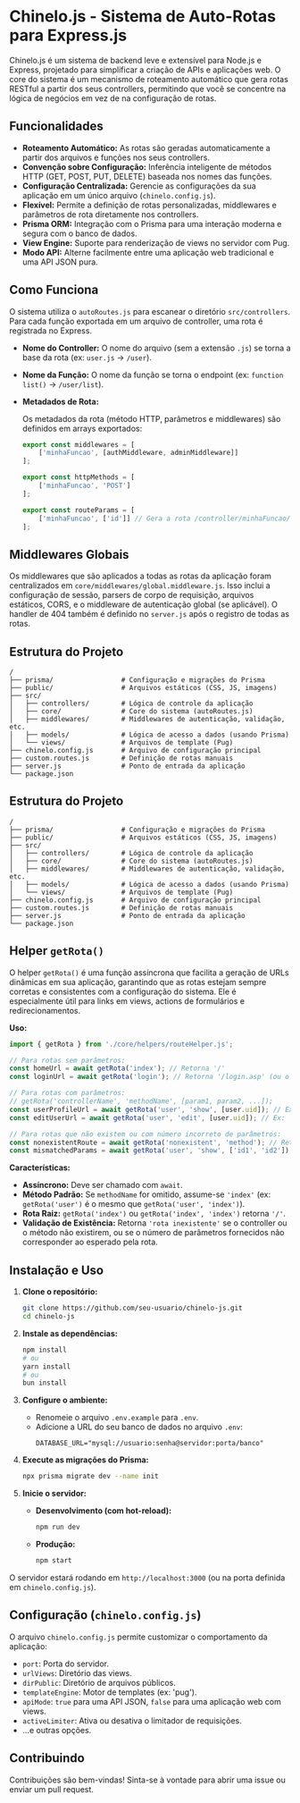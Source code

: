 # Chinelo.js - Sistema de Auto-Rotas para Express.js

Chinelo.js é um sistema de backend leve e extensível para Node.js e Express, projetado para simplificar a criação de APIs e aplicações web. O core do sistema é um mecanismo de roteamento automático que gera rotas RESTful a partir dos seus controllers, permitindo que você se concentre na lógica de negócios em vez de na configuração de rotas.

## Funcionalidades

*   **Roteamento Automático:** As rotas são geradas automaticamente a partir dos arquivos e funções nos seus controllers.
*   **Convenção sobre Configuração:** Inferência inteligente de métodos HTTP (GET, POST, PUT, DELETE) baseada nos nomes das funções.
*   **Configuração Centralizada:** Gerencie as configurações da sua aplicação em um único arquivo (`chinelo.config.js`).
*   **Flexível:** Permite a definição de rotas personalizadas, middlewares e parâmetros de rota diretamente nos controllers.
*   **Prisma ORM:** Integração com o Prisma para uma interação moderna e segura com o banco de dados.
*   **View Engine:** Suporte para renderização de views no servidor com Pug.
*   **Modo API:** Alterne facilmente entre uma aplicação web tradicional e uma API JSON pura.

## Como Funciona

O sistema utiliza o `autoRoutes.js` para escanear o diretório `src/controllers`. Para cada função exportada em um arquivo de controller, uma rota é registrada no Express.

*   **Nome do Controller:** O nome do arquivo (sem a extensão `.js`) se torna a base da rota (ex: `user.js` → `/user`).
*   **Nome da Função:** O nome da função se torna o endpoint (ex: `function list()` → `/user/list`).
*   **Metadados de Rota:**

    Os metadados da rota (método HTTP, parâmetros e middlewares) são definidos em arrays exportados:

    ```javascript
    export const middlewares = [
        ['minhaFuncao', [authMiddleware, adminMiddleware]]
    ];

    export const httpMethods = [
        ['minhaFuncao', 'POST']
    ];

    export const routeParams = [
        ['minhaFuncao', ['id']] // Gera a rota /controller/minhaFuncao/:id
    ];
    ```

## Middlewares Globais

Os middlewares que são aplicados a todas as rotas da aplicação foram centralizados em `core/middlewares/global.middleware.js`. Isso inclui a configuração de sessão, parsers de corpo de requisição, arquivos estáticos, CORS, e o middleware de autenticação global (se aplicável). O handler de 404 também é definido no `server.js` após o registro de todas as rotas.

## Estrutura do Projeto

```
/
├── prisma/                 # Configuração e migrações do Prisma
├── public/                 # Arquivos estáticos (CSS, JS, imagens)
├── src/
│   ├── controllers/        # Lógica de controle da aplicação
│   ├── core/               # Core do sistema (autoRoutes.js)
│   ├── middlewares/        # Middlewares de autenticação, validação, etc.
│   ├── models/             # Lógica de acesso a dados (usando Prisma)
│   └── views/              # Arquivos de template (Pug)
├── chinelo.config.js       # Arquivo de configuração principal
├── custom.routes.js        # Definição de rotas manuais
├── server.js               # Ponto de entrada da aplicação
└── package.json
```

## Estrutura do Projeto

```
/
├── prisma/                 # Configuração e migrações do Prisma
├── public/                 # Arquivos estáticos (CSS, JS, imagens)
├── src/
│   ├── controllers/        # Lógica de controle da aplicação
│   ├── core/               # Core do sistema (autoRoutes.js)
│   ├── middlewares/        # Middlewares de autenticação, validação, etc.
│   ├── models/             # Lógica de acesso a dados (usando Prisma)
│   └── views/              # Arquivos de template (Pug)
├── chinelo.config.js       # Arquivo de configuração principal
├── custom.routes.js        # Definição de rotas manuais
├── server.js               # Ponto de entrada da aplicação
└── package.json
```

## Helper `getRota()`

O helper `getRota()` é uma função assíncrona que facilita a geração de URLs dinâmicas em sua aplicação, garantindo que as rotas estejam sempre corretas e consistentes com a configuração do sistema. Ele é especialmente útil para links em views, actions de formulários e redirecionamentos.

**Uso:**

```javascript
import { getRota } from './core/helpers/routeHelper.js';

// Para rotas sem parâmetros:
const homeUrl = await getRota('index'); // Retorna '/'
const loginUrl = await getRota('login'); // Retorna '/login.asp' (ou o sufixo configurado)

// Para rotas com parâmetros:
// getRota('controllerName', 'methodName', [param1, param2, ...]);
const userProfileUrl = await getRota('user', 'show', [user.uid]); // Ex: '/user/show.asp/123'
const editUserUrl = await getRota('user', 'edit', [user.uid]); // Ex: '/user/edit.asp/123'

// Para rotas que não existem ou com número incorreto de parâmetros:
const nonexistentRoute = await getRota('nonexistent', 'method'); // Retorna 'rota inexistente'
const mismatchedParams = await getRota('user', 'show', ['id1', 'id2']); // Retorna 'rota inexistente' se 'show' espera apenas 1 parâmetro
```

**Características:**

*   **Assíncrono:** Deve ser chamado com `await`.
*   **Método Padrão:** Se `methodName` for omitido, assume-se `'index'` (ex: `getRota('user')` é o mesmo que `getRota('user', 'index')`).
*   **Rota Raiz:** `getRota('index')` ou `getRota('index', 'index')` retorna `'/'`.
*   **Validação de Existência:** Retorna `'rota inexistente'` se o controller ou o método não existirem, ou se o número de parâmetros fornecidos não corresponder ao esperado pela rota.

## Instalação e Uso

1.  **Clone o repositório:**
    ```bash
    git clone https://github.com/seu-usuario/chinelo-js.git
    cd chinelo-js
    ```

2.  **Instale as dependências:**
    ```bash
    npm install
    # ou
    yarn install
    # ou
    bun install
    ```

3.  **Configure o ambiente:**
    *   Renomeie o arquivo `.env.example` para `.env`.
    *   Adicione a URL do seu banco de dados no arquivo `.env`:
        ```
        DATABASE_URL="mysql://usuario:senha@servidor:porta/banco"
        ```

4.  **Execute as migrações do Prisma:**
    ```bash
    npx prisma migrate dev --name init
    ```

5.  **Inicie o servidor:**
    *   **Desenvolvimento (com hot-reload):**
        ```bash
        npm run dev
        ```
    *   **Produção:**
        ```bash
        npm start
        ```

O servidor estará rodando em `http://localhost:3000` (ou na porta definida em `chinelo.config.js`).

## Configuração (`chinelo.config.js`)

O arquivo `chinelo.config.js` permite customizar o comportamento da aplicação:

*   `port`: Porta do servidor.
*   `urlViews`: Diretório das views.
*   `dirPublic`: Diretório de arquivos públicos.
*   `templateEngine`: Motor de templates (ex: 'pug').
*   `apiMode`: `true` para uma API JSON, `false` para uma aplicação web com views.
*   `activeLimiter`: Ativa ou desativa o limitador de requisições.
*   ...e outras opções.

## Contribuindo

Contribuições são bem-vindas! Sinta-se à vontade para abrir uma issue ou enviar um pull request.